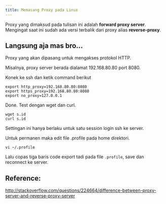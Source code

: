 ```yaml
---
title: Memasang Proxy pada Linux
---
```


Proxy yang dimaksud pada tulisan ini adalah **forward proxy server**. Mengingat saat ini sudah ada versi terbalik dari proxy alias **reverse-proxy**.

## Langsung aja mas bro...

Proxy yang akan dipasang untuk mengakses protokol HTTP.

Misalnya, proxy server berada dialamat 192.168.80.80 port 8080.

Konek ke ssh dan ketik command berikut

```
export http_proxy=192.168.80.80:8080
export https_proxy=192.168.80.80:8080
export no_proxy=127.0.0.1
```

Done. Test dengan wget dan curl. 

```
wget s.id
curl s.id
```

Settingan ini hanya berlaku untuk satu session login ssh ke server.

Untuk permanen maka edit file .profile pada home direktori.

```
vi ~/.profile
```

Lalu copas tiga baris code export tadi pada file ```.profile```, save dan reconnect ke server.

## Reference:

http://stackoverflow.com/questions/224664/difference-between-proxy-server-and-reverse-proxy-server
